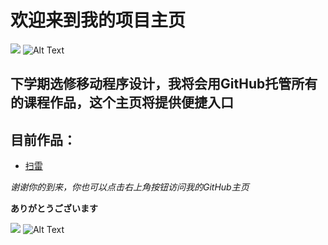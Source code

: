 # 欢迎来到我的项目主页

![](/images/logo.png)
![Alt Text](https://timgsa.baidu.com/timg?image&quality=80&size=b9999_10000&sec=1574503526370&di=324ae700803dbe0732b1f033fd5679b1&imgtype=0&src=http%3A%2F%2Fb-ssl.duitang.com%2Fuploads%2Fitem%2F201707%2F05%2F20170705162745_jEavW.png)

## 下学期选修移动程序设计，我将会用GitHub托管所有的课程作品，这个主页将提供便捷入口

## 目前作品：

* [扫雷](https://github.com/Elm-Z/-)


*谢谢你的到来，你也可以点击右上角按钮访问我的GitHub主页*

   **ありがとうございます**


![](/images/logo.jpg)
![Alt Text](https://timgsa.baidu.com/timg?image&quality=80&size=b9999_10000&sec=1574504508170&di=1126470e53d3d362919bf39d98a6e5fd&imgtype=jpg&src=http%3A%2F%2Fimg0.imgtn.bdimg.com%2Fit%2Fu%3D2382420800%2C1596718809%26fm%3D214%26gp%3D0.jpg)
